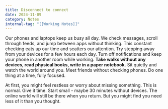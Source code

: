 ```yaml
---
title: Disconnect to connect
date: 2024-11-09
category: Notes
internal-tag: "[[Working Notes]]"
---
```



Our phones and laptops keep us busy all day. We check messages, scroll through feeds, and jump between apps without thinking. This constant checking eats up our time and scatters our attention. Try stepping away from your devices for a few hours each day. Turn off notifications and keep your phone in another room while working. **Take walks without any devices, read physical books, write in a paper notebook.** Sit quietly and watch the world around you. Meet friends without checking phones. Do one thing at a time, fully focused.

At first, you might feel restless or worry about missing something. This is normal. Give it time.  Start small - maybe 30 minutes without devices. The online world will still be there when you return. But you might find you need less of it than you thought.